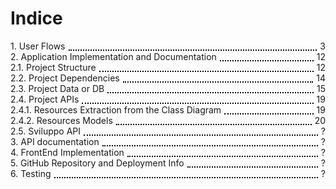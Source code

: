 
# Indice
<span class=horizontal_dotted_line>1. User Flows<span class=dot></span>3</span>
<span class=horizontal_dotted_line>2. Application Implementation and Documentation<span class=dot></span>12</span>
<span class=horizontal_dotted_line>2.1. Project Structure<span class=dot></span>12</span>
<span class=horizontal_dotted_line>2.2. Project Dependencies<span class=dot></span>14</span>
<span class=horizontal_dotted_line>2.3. Project Data or DB<span class=dot></span>15</span>
<span class=horizontal_dotted_line>2.4. Project APIs<span class=dot></span>19</span>
<span class=horizontal_dotted_line>2.4.1. Resources Extraction from the Class Diagram<span class=dot></span>19</span>
<span class=horizontal_dotted_line>2.4.2. Resources Models<span class=dot></span>20</span>
<span class=horizontal_dotted_line>2.5. Sviluppo API<span class=dot></span>?</span>
<span class=horizontal_dotted_line>3. API documentation<span class=dot></span>?</span>
<span class=horizontal_dotted_line>4. FrontEnd Implementation<span class=dot></span>?</span>
<span class=horizontal_dotted_line>5. GitHub Repository and Deployment Info<span class=dot></span>?</span>
<span class=horizontal_dotted_line>6. Testing<span class=dot></span>?</span>

<style>
.horizontal_dotted_line{
    width: 100%;
    display : flex;
}
.dot{
    flex: 1;
    border-bottom: 2px dotted black;
    margin-left: 5px;
    margin-right: 5px;
    height: 1em;
}
</style>
<div class="page-break"></div>
